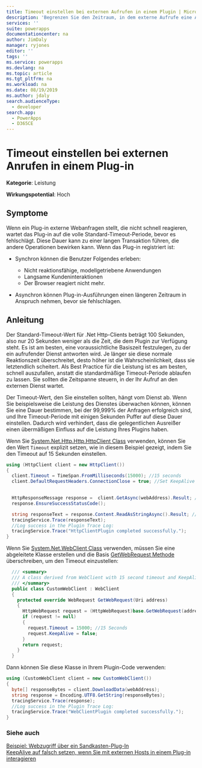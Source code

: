 ```yaml
---
title: Timeout einstellen bei externen Aufrufen in einem Plugin | MicrosoftDocs
description: 'Begrenzen Sie den Zeitraum, in dem externe Aufrufe eine Antwort innerhalb von Plugins erwarten.'
services: ''
suite: powerapps
documentationcenter: na
author: JimDaly
manager: ryjones
editor: ''
tags: ''
ms.service: powerapps
ms.devlang: na
ms.topic: article
ms.tgt_pltfrm: na
ms.workload: na
ms.date: 08/19/2019
ms.author: jdaly
search.audienceType:
  - developer
search.app:
  - PowerApps
  - D365CE
---
```

# <a name="set-timeout-when-making-external-calls-in-a-plug-in"></a>Timeout einstellen bei externen Anrufen in einem Plug-in

**Kategorie**: Leistung

**Wirkungspotential**: Hoch

<a name='symptoms'></a>

## <a name="symptoms"></a>Symptome

Wenn ein Plug-in externe Webanfragen stellt, die nicht schnell reagieren, wartet das Plug-in auf die volle Standard-Timeout-Periode, bevor es fehlschlägt. Diese Dauer kann zu einer langen Transaktion führen, die andere Operationen bewirken kann. Wenn das Plug-in registriert ist:

- Synchron können die Benutzer Folgendes erleben:

    - Nicht reaktionsfähige, modellgetriebene Anwendungen
    - Langsame Kundeninteraktionen
    - Der Browser reagiert nicht mehr.

- Asynchron können Plug-in-Ausführungen einen längeren Zeitraum in Anspruch nehmen, bevor sie fehlschlagen. 

<a name='guidance'></a>

## <a name="guidance"></a>Anleitung

Der Standard-Timeout-Wert für .Net Http-Clients beträgt 100 Sekunden, also nur 20 Sekunden weniger als die Zeit, die dem Plugin zur Verfügung steht. Es ist am besten, eine voraussichtliche Basiszeit festzulegen, zu der ein aufrufender Dienst antworten wird. Je länger sie diese normale Reaktionszeit überschreitet, desto höher ist die Wahrscheinlichkeit, dass sie letztendlich scheitert. Als Best Practice für die Leistung ist es am besten, schnell auszufallen, anstatt die standardmäßige Timeout-Periode ablaufen zu lassen. Sie sollten die Zeitspanne steuern, in der Ihr Aufruf an den externen Dienst wartet.

Der Timeout-Wert, den Sie einstellen sollten, hängt vom Dienst ab. Wenn Sie beispielsweise die Leistung des Dienstes überwachen können, können Sie eine Dauer bestimmen, bei der 99,999% der Anfragen erfolgreich sind, und Ihre Timeout-Periode mit einigen Sekunden Puffer auf diese Dauer einstellen. Dadurch wird verhindert, dass die gelegentlichen Ausreißer einen übermäßigen Einfluss auf die Leistung Ihres Plugins haben.

Wenn Sie [System.Net.Http.Http.HttpClient Class](/dotnet/api/system.net.http.httpclient) verwenden, können Sie den Wert `Timeout` explizit setzen, wie in diesem Beispiel gezeigt, indem Sie den Timeout auf 15 Sekunden einstellen.

```csharp
using (HttpClient client = new HttpClient())
{
  client.Timeout = TimeSpan.FromMilliseconds(15000); //15 seconds
  client.DefaultRequestHeaders.ConnectionClose = true; //Set KeepAlive to false
  

  HttpResponseMessage response =  client.GetAsync(webAddress).Result; //Make sure it is synchonrous
  response.EnsureSuccessStatusCode();

  string responseText = response.Content.ReadAsStringAsync().Result; //Make sure it is synchonrous
  tracingService.Trace(responseText);
  //Log success in the Plugin Trace Log:
  tracingService.Trace("HttpClientPlugin completed successfully.");
}
```

Wenn Sie [System.Net.WebClient Class](/dotnet/api/system.net.webclient) verwenden, müssen Sie eine abgeleitete Klasse erstellen und die Basis [GetWebRequest Methode](/dotnet/api/system.net.webclient.getwebrequest) überschreiben, um den Timeout einzustellen:

```csharp
  /// <summary>
  /// A class derived from WebClient with 15 second timeout and KeepAlive disabled
  /// </summary>
  public class CustomWebClient : WebClient
  {
    protected override WebRequest GetWebRequest(Uri address)
    {
      HttpWebRequest request = (HttpWebRequest)base.GetWebRequest(address);
      if (request != null)
      {
        request.Timeout = 15000; //15 Seconds
        request.KeepAlive = false;
      }
      return request;
    }
  }
```

Dann können Sie diese Klasse in Ihrem Plugin-Code verwenden:

```csharp
using (CustomWebClient client = new CustomWebClient())
{
  byte[] responseBytes = client.DownloadData(webAddress);
  string response = Encoding.UTF8.GetString(responseBytes);
  tracingService.Trace(response);
  //Log success in the Plugin Trace Log:
  tracingService.Trace("WebClientPlugin completed successfully.");
}
```

<a name='seealso'></a>

### <a name="see-also"></a>Siehe auch

[Beispiel: Webzugriff über ein Sandkasten-Plug-In](../../org-service/samples/web-access-plugin.md)<br />
[KeepAlive auf falsch setzen, wenn Sie mit externen Hosts in einem Plug-in interagieren](set-keepalive-false-interacting-external-hosts-plugin.md)
